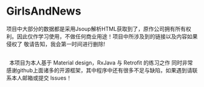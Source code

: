 # GirlsAndNews
项目中大部分的数据都是采用Jsoup解析HTML获取到了，原作公司拥有所有权利。因此仅作学习使用，不做任何商业用途！项目中所涉及到的链接以及内容如果侵权了 敬请告知，我会第一时间进行删除!
##
   本项目为本人基于 Material design，RxJava 与 Retrofit 的练习之作 同时非常感谢github上面诸多的开源框架，其中程序中还有很多不足与缺陷，如果遇到请联系本人邮箱或提交 lssues！
